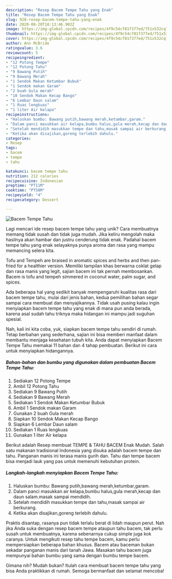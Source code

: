 ```yaml
---
description: "Resep Bacem Tempe Tahu yang Enak"
title: "Resep Bacem Tempe Tahu yang Enak"
slug: 928-resep-bacem-tempe-tahu-yang-enak
date: 2020-08-20T18:13:46.902Z
image: https://img-global.cpcdn.com/recipes/4f9c54cf81f377ed/751x532cq70/bacem-tempe-tahu-foto-resep-utama.jpg
thumbnail: https://img-global.cpcdn.com/recipes/4f9c54cf81f377ed/751x532cq70/bacem-tempe-tahu-foto-resep-utama.jpg
cover: https://img-global.cpcdn.com/recipes/4f9c54cf81f377ed/751x532cq70/bacem-tempe-tahu-foto-resep-utama.jpg
author: Ann McBride
ratingvalue: 3.6
reviewcount: 5
recipeingredient:
- "12 Potong Tempe"
- "12 Potong Tahu"
- "9 Bawang Putih"
- "9 Bawang Merah"
- "1 Sendok Makan Ketumbar Bubuk"
- "1 Sendok makan Garam"
- "2 buah Gula merah"
- "10 Sendok Makan Kecap Bango"
- "6 Lembar Daun salam"
- "1 Ruas lengkuas"
- "1 liter Air kelapa"
recipeinstructions:
- "Haluskan bumbu: Bawang putih,bawang merah,ketumbar,garam."
- "Dalam panci masukkan air kelapa,bumbu halus,gula merah,kecap dan daun salam.masak sampai mendidih."
- "Setelah mendidih masukkan tempe dan tahu,masak sampai air berkurang."
- "Ketika akan disajikan,goreng terlebih dahulu."
categories:
- Resep
tags:
- bacem
- tempe
- tahu

katakunci: bacem tempe tahu 
nutrition: 212 calories
recipecuisine: Indonesian
preptime: "PT11M"
cooktime: "PT58M"
recipeyield: "4"
recipecategory: Dessert

---
```



![Bacem Tempe Tahu](https://img-global.cpcdn.com/recipes/4f9c54cf81f377ed/751x532cq70/bacem-tempe-tahu-foto-resep-utama.jpg)

Lagi mencari ide resep bacem tempe tahu yang unik? Cara membuatnya memang tidak susah dan tidak juga mudah. Jika keliru mengolah maka hasilnya akan hambar dan justru cenderung tidak enak. Padahal bacem tempe tahu yang enak selayaknya punya aroma dan rasa yang mampu memancing selera kita.

Tofu and Tempeh are braised in aromatic spices and herbs and then pan-fried for a healthier version. Memiliki tampilan khas berwarna coklat gelap dan rasa manis yang legit, sajian bacem ini tak pernah membosankan. Bacem is tofu and tempeh simmered in coconut water, palm sugar, and spices.

Ada beberapa hal yang sedikit banyak mempengaruhi kualitas rasa dari bacem tempe tahu, mulai dari jenis bahan, kedua pemilihan bahan segar sampai cara membuat dan menyajikannya. Tidak usah pusing kalau ingin menyiapkan bacem tempe tahu yang enak di mana pun anda berada, karena asal sudah tahu triknya maka hidangan ini mampu jadi suguhan spesial.


Nah, kali ini kita coba, yuk, siapkan bacem tempe tahu sendiri di rumah. Tetap berbahan yang sederhana, sajian ini bisa memberi manfaat dalam membantu menjaga kesehatan tubuh kita. Anda dapat menyiapkan Bacem Tempe Tahu memakai 11 bahan dan 4 tahap pembuatan. Berikut ini cara untuk menyiapkan hidangannya.

<!--inarticleads1-->

##### Bahan-bahan dan bumbu yang digunakan dalam pembuatan Bacem Tempe Tahu:

1. Sediakan 12 Potong Tempe
1. Ambil 12 Potong Tahu
1. Sediakan 9 Bawang Putih
1. Sediakan 9 Bawang Merah
1. Sediakan 1 Sendok Makan Ketumbar Bubuk
1. Ambil 1 Sendok makan Garam
1. Gunakan 2 buah Gula merah
1. Siapkan 10 Sendok Makan Kecap Bango
1. Siapkan 6 Lembar Daun salam
1. Sediakan 1 Ruas lengkuas
1. Gunakan 1 liter Air kelapa


Berikut adalah Resep membuat TEMPE &amp; TAHU BACEM Enak Mudah. Salah satu makanan tradisional Indonesia yang disuka adalah bacem tempe dan tahu. Panganan manis ini terasa manis gurih dan. Tahu dan tempe bacem bisa menjadi lauk yang pas untuk memenuhi kebutuhan protein. 

<!--inarticleads2-->

##### Langkah-langkah menyiapkan Bacem Tempe Tahu:

1. Haluskan bumbu: Bawang putih,bawang merah,ketumbar,garam.
1. Dalam panci masukkan air kelapa,bumbu halus,gula merah,kecap dan daun salam.masak sampai mendidih.
1. Setelah mendidih masukkan tempe dan tahu,masak sampai air berkurang.
1. Ketika akan disajikan,goreng terlebih dahulu.


Praktis disantap, rasanya pun tidak terlalu berat di lidah maupun perut. Nah jika Anda suka dengan resep bacem tempe ataupun tahu bacem, tak perlu susah untuk membuatnya, karena sebenarnya cukup simple juga kok caranya. Untuk mengikuti resep tahu tempe bacem, kamu perlu mempersiapkan beberapa bahan khusus. Bacem atau baceman bukan sekadar panganan manis dari tanah Jawa. Masakan tahu bacem juga mempunyai bahan bumbu yang sama dengan bumbu tempe bacem. 

Gimana nih? Mudah bukan? Itulah cara membuat bacem tempe tahu yang bisa Anda praktikkan di rumah. Semoga bermanfaat dan selamat mencoba!
